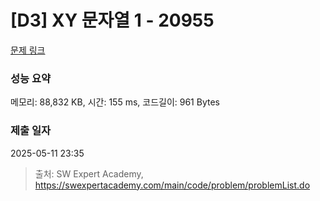 # [D3] XY 문자열 1 - 20955 

[문제 링크](https://swexpertacademy.com/main/code/problem/problemDetail.do?contestProbId=AY_gm8_6NjcDFAVF) 

### 성능 요약

메모리: 88,832 KB, 시간: 155 ms, 코드길이: 961 Bytes

### 제출 일자

2025-05-11 23:35



> 출처: SW Expert Academy, https://swexpertacademy.com/main/code/problem/problemList.do